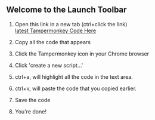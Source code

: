 ## Welcome to the Launch Toolbar

1. Open this link in a new tab (ctrl+click the link)<br>
[latest Tampermonkey Code Here](https://raw.githubusercontent.com/cirept/salesforceToolbar/master/launchToolbar_meta.js)

2. Copy all the code that appears

3. Click the Tampermonkey icon in your Chrome browser

4. Click 'create a new script...'

5. ctrl+a, will highlight all the code in the text area.

6. ctrl+v, will paste the code that you copied earlier.

7. Save the code

8. You're done!
